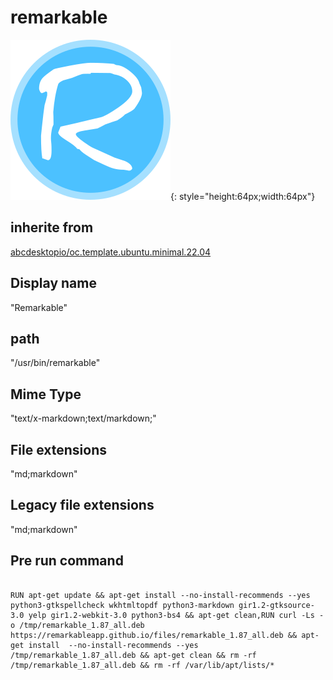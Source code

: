 # remarkable
![remarkable.svg](/applications/icons/remarkable.svg){: style="height:64px;width:64px"}
## inherite from
[abcdesktopio/oc.template.ubuntu.minimal.22.04](abcdesktopio/oc.template.ubuntu.minimal.22.04.md)
## Display name
"Remarkable"
## path
"/usr/bin/remarkable"
## Mime Type
"text/x-markdown;text/markdown;"
## File extensions
"md;markdown"
## Legacy file extensions
"md;markdown"
## Pre run command

```

RUN apt-get update && apt-get install --no-install-recommends --yes python3-gtkspellcheck wkhtmltopdf python3-markdown gir1.2-gtksource-3.0 yelp gir1.2-webkit-3.0 python3-bs4 && apt-get clean,RUN curl -Ls -o /tmp/remarkable_1.87_all.deb https://remarkableapp.github.io/files/remarkable_1.87_all.deb && apt-get install  --no-install-recommends --yes /tmp/remarkable_1.87_all.deb && apt-get clean && rm -rf /tmp/remarkable_1.87_all.deb && rm -rf /var/lib/apt/lists/*
```
